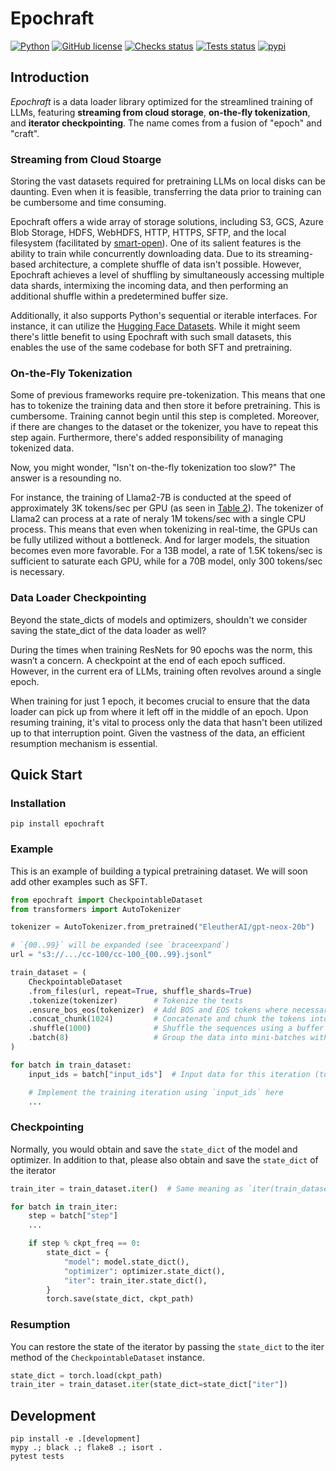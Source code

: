 # Epochraft

[![Python](https://img.shields.io/badge/python-3.8%20%7C%203.9%20%7C%203.10%20%7C%203.11-blue)](https://www.python.org)
[![GitHub license](https://img.shields.io/badge/license-MIT-blue.svg)](https://github.com/optuna/optuna)
[![Checks status](https://github.com/iwiwi/epochraft/actions/workflows/checks.yml/badge.svg?branch=main)](https://github.com/iwiwi/epochraft/actions)
[![Tests status](https://github.com/iwiwi/epochraft/actions/workflows/tests.yml/badge.svg?branch=main)](https://github.com/iwiwi/epochraft/actions)
[![pypi](https://img.shields.io/pypi/v/epochraft.svg)](https://pypi.python.org/pypi/epochraft)



## Introduction

*Epochraft* is a data loader library optimized for the streamlined training of LLMs, featuring **streaming from cloud storage**, **on-the-fly tokenization**, and **iterator checkpointing**. The name comes from a fusion of "epoch" and "craft".


### Streaming from Cloud Stoarge

Storing the vast datasets required for pretraining LLMs on local disks can be daunting. Even when it is feasible, transferring the data prior to training can be cumbersome and time consuming.

Epochraft offers a wide array of storage solutions, including S3, GCS, Azure Blob Storage, HDFS, WebHDFS, HTTP, HTTPS, SFTP, and the local filesystem (facilitated by [smart-open](https://github.com/RaRe-Technologies/smart_open/)). One of its salient features is the ability to train while concurrently downloading data. Due to its streaming-based architecture, a complete shuffle of data isn't possible. However, Epochraft achieves a level of shuffling by simultaneously accessing multiple data shards, intermixing the incoming data, and then performing an additional shuffle within a predetermined buffer size.

Additionally, it also supports Python's sequential or iterable interfaces. For instance, it can utilize the [Hugging Face Datasets](https://github.com/huggingface/datasets). While it might seem there's little benefit to using Epochraft with such small datasets, this enables the use of the same codebase for both SFT and pretraining.




### On-the-Fly Tokenization

Some of previous frameworks require pre-tokenization. This means that one has to tokenize the training data and then store it before pretraining. This is cumbersome. Training cannot begin until this step is completed. Moreover, if there are changes to the dataset or the tokenizer, you have to repeat this step again. Furthermore, there's added responsibility of managing tokenized data.

Now, you might wonder, "Isn't on-the-fly tokenization too slow?" The answer is a resounding no.

For instance, the training of Llama2-7B is conducted at the speed of approximately 3K tokens/sec per GPU (as seen in [Table 2](https://arxiv.org/abs/2307.09288)). The tokenizer of Llama2 can process at a rate of neraly 1M tokens/sec with a single CPU process. This means that even when tokenizing in real-time, the GPUs can be fully utilized without a bottleneck. And for larger models, the situation becomes even more favorable. For a 13B model, a rate of 1.5K tokens/sec is sufficient to saturate each GPU, while for a 70B model, only 300 tokens/sec is necessary.



### Data Loader Checkpointing

Beyond the state_dicts of models and optimizers, shouldn't we consider saving the state_dict of the data loader as well?

During the times when training ResNets for 90 epochs was the norm, this wasn’t a concern. A checkpoint at the end of each epoch sufficed. However, in the current era of LLMs, training often revolves around a single epoch.

When training for just 1 epoch, it becomes crucial to ensure that the data loader can pick up from where it left off in the middle of an epoch. Upon resuming training, it's vital to process only the data that hasn't been utilized up to that interruption point. Given the vastness of the data, an efficient resumption mechanism is essential.





## Quick Start

### Installation

```
pip install epochraft
```

### Example

This is an example of building a typical pretraining dataset. We will soon add other examples such as SFT.

```python
from epochraft import CheckpointableDataset
from transformers import AutoTokenizer

tokenizer = AutoTokenizer.from_pretrained("EleutherAI/gpt-neox-20b")

# `{00..99}` will be expanded (see `braceexpand`)
url = "s3://.../cc-100/cc-100_{00..99}.jsonl"

train_dataset = (
    CheckpointableDataset
    .from_files(url, repeat=True, shuffle_shards=True)
    .tokenize(tokenizer)        # Tokenize the texts
    .ensure_bos_eos(tokenizer)  # Add BOS and EOS tokens where necessary
    .concat_chunk(1024)         # Concatenate and chunk the tokens into a fixed length of 1024 tokens
    .shuffle(1000)              # Shuffle the sequences using a buffer of size 1000
    .batch(8)                   # Group the data into mini-batches with a batch size of 8
)

for batch in train_dataset:
    input_ids = batch["input_ids"]  # Input data for this iteration (torch.Tensor)

    # Implement the training iteration using `input_ids` here
    ...

```

### Checkpointing

Normally, you would obtain and save the `state_dict` of the model and optimizer. In addition to that, please also obtain and save the `state_dict` of the iterator

```python
train_iter = train_dataset.iter()  # Same meaning as `iter(train_dataset)`

for batch in train_iter:
    step = batch["step"]
    ...

    if step % ckpt_freq == 0:
        state_dict = {
            "model": model.state_dict(),
            "optimizer": optimizer.state_dict(),
            "iter": train_iter.state_dict(),
        }
        torch.save(state_dict, ckpt_path)
```

### Resumption

You can restore the state of the iterator by passing the `state_dict` to the iter method of the `CheckpointableDataset` instance.


```python
state_dict = torch.load(ckpt_path)
train_iter = train_dataset.iter(state_dict=state_dict["iter"])
```

## Development


```
pip install -e .[development]
mypy .; black .; flake8 .; isort .
pytest tests
```
